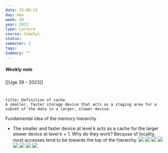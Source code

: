 ```yaml
---
date: 25-09-23
day: man
week: 39
year: 2023
type: Lecture
course: CompSys
status: 
semester: 2
tags:
Summary: ""
---
```

##### Weekly note
[[Uge 39 - 2023]]

# 
```ad-tip
title: Definition of cache
A smaller, faster storage device that acts as a staging area for a subset of the data in a larger, slower device.

```

Fundamental idea of the memory hierarchy 
- The smaller and faster device at level k acts as a cache for the larger slower device at level k + 1.
Why do they work?
	Because of locality, most accesses tend to be towards the top of the hierarchy.
![](https://i.imgur.com/E7QwgJF.png)
![](https://i.imgur.com/D5ZkELa.png)
![](https://i.imgur.com/O8YACw4.png)
![](https://i.imgur.com/g1oxwCt.png)
![](https://i.imgur.com/iY7spxL.png)
![](https://i.imgur.com/p4AqOOc.png)
![](https://i.imgur.com/10pFvDC.png)
![](https://i.imgur.com/OkR6Q8b.png)
